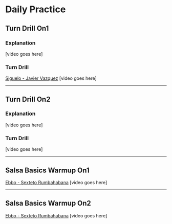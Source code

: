 # Daily Practice

## Turn Drill On1

### Explanation
[video goes here]

### Turn Drill
[Siguelo - Javier Vazquez](https://www.youtube.com/watch?v=example) <!-- Assuming a youtube link, replace with actual if available -->
[video goes here]

---

## Turn Drill On2

### Explanation
[video goes here]

### Turn Drill
[video goes here]

---

## Salsa Basics Warmup On1
[Ebbo - Sexteto Rumbahabana](https://www.youtube.com/watch?v=example) <!-- Assuming a youtube link, replace with actual if available -->
[video goes here]

---

## Salsa Basics Warmup On2
[Ebbo - Sexteto Rumbahabana](https://www.youtube.com/watch?v=example) <!-- Assuming a youtube link, replace with actual if available -->
[video goes here]
